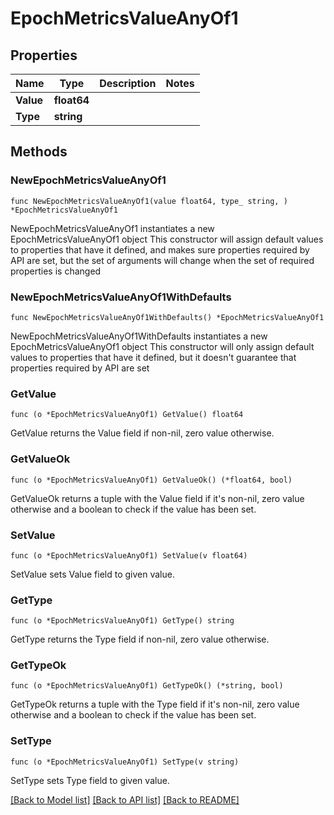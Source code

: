 # EpochMetricsValueAnyOf1

## Properties

Name | Type | Description | Notes
------------ | ------------- | ------------- | -------------
**Value** | **float64** |  | 
**Type** | **string** |  | 

## Methods

### NewEpochMetricsValueAnyOf1

`func NewEpochMetricsValueAnyOf1(value float64, type_ string, ) *EpochMetricsValueAnyOf1`

NewEpochMetricsValueAnyOf1 instantiates a new EpochMetricsValueAnyOf1 object
This constructor will assign default values to properties that have it defined,
and makes sure properties required by API are set, but the set of arguments
will change when the set of required properties is changed

### NewEpochMetricsValueAnyOf1WithDefaults

`func NewEpochMetricsValueAnyOf1WithDefaults() *EpochMetricsValueAnyOf1`

NewEpochMetricsValueAnyOf1WithDefaults instantiates a new EpochMetricsValueAnyOf1 object
This constructor will only assign default values to properties that have it defined,
but it doesn't guarantee that properties required by API are set

### GetValue

`func (o *EpochMetricsValueAnyOf1) GetValue() float64`

GetValue returns the Value field if non-nil, zero value otherwise.

### GetValueOk

`func (o *EpochMetricsValueAnyOf1) GetValueOk() (*float64, bool)`

GetValueOk returns a tuple with the Value field if it's non-nil, zero value otherwise
and a boolean to check if the value has been set.

### SetValue

`func (o *EpochMetricsValueAnyOf1) SetValue(v float64)`

SetValue sets Value field to given value.


### GetType

`func (o *EpochMetricsValueAnyOf1) GetType() string`

GetType returns the Type field if non-nil, zero value otherwise.

### GetTypeOk

`func (o *EpochMetricsValueAnyOf1) GetTypeOk() (*string, bool)`

GetTypeOk returns a tuple with the Type field if it's non-nil, zero value otherwise
and a boolean to check if the value has been set.

### SetType

`func (o *EpochMetricsValueAnyOf1) SetType(v string)`

SetType sets Type field to given value.



[[Back to Model list]](../README.md#documentation-for-models) [[Back to API list]](../README.md#documentation-for-api-endpoints) [[Back to README]](../README.md)


